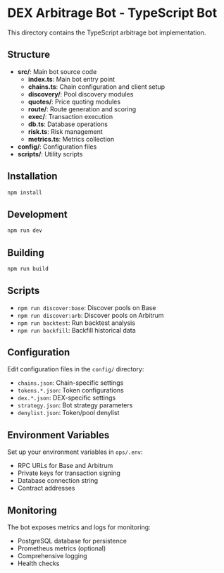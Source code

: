 # DEX Arbitrage Bot - TypeScript Bot

This directory contains the TypeScript arbitrage bot implementation.

## Structure

- **src/**: Main bot source code
  - **index.ts**: Main bot entry point
  - **chains.ts**: Chain configuration and client setup
  - **discovery/**: Pool discovery modules
  - **quotes/**: Price quoting modules
  - **route/**: Route generation and scoring
  - **exec/**: Transaction execution
  - **db.ts**: Database operations
  - **risk.ts**: Risk management
  - **metrics.ts**: Metrics collection
- **config/**: Configuration files
- **scripts/**: Utility scripts

## Installation

```bash
npm install
```

## Development

```bash
npm run dev
```

## Building

```bash
npm run build
```

## Scripts

- `npm run discover:base`: Discover pools on Base
- `npm run discover:arb`: Discover pools on Arbitrum
- `npm run backtest`: Run backtest analysis
- `npm run backfill`: Backfill historical data

## Configuration

Edit configuration files in the `config/` directory:
- `chains.json`: Chain-specific settings
- `tokens.*.json`: Token configurations
- `dex.*.json`: DEX-specific settings
- `strategy.json`: Bot strategy parameters
- `denylist.json`: Token/pool denylist

## Environment Variables

Set up your environment variables in `ops/.env`:
- RPC URLs for Base and Arbitrum
- Private keys for transaction signing
- Database connection string
- Contract addresses

## Monitoring

The bot exposes metrics and logs for monitoring:
- PostgreSQL database for persistence
- Prometheus metrics (optional)
- Comprehensive logging
- Health checks
